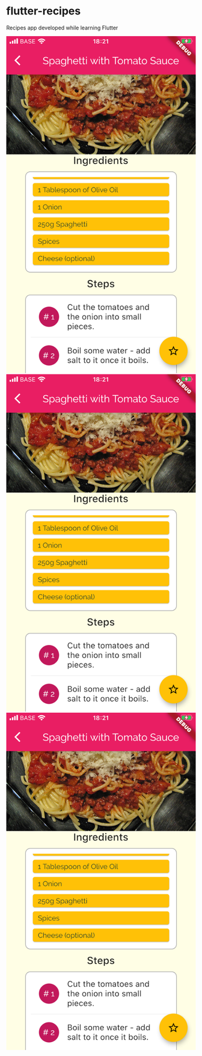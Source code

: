 # flutter-recipes

Recipes app developed while learning Flutter

![](Images/i2.PNG)
![](Images/i2.PNG)
![](Images/i2.PNG)

